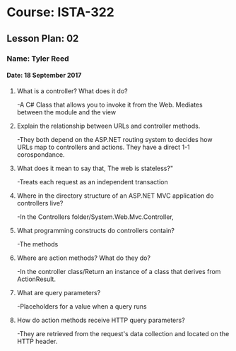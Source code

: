 # Course: ISTA-322
## Lesson Plan: 02
### Name: Tyler Reed
#### Date: 18 September 2017

1. What is a controller? What does it do?

	-A C# Class that allows you to invoke it from the Web.  Mediates between the module and the view
1. Explain the relationship between URLs and controller methods.

	-They both depend on the ASP.NET routing system to decides how URLs map to controllers and actions. They have a direct 1-1 corospondance.
1. What does it mean to say that, The web is stateless?"

	-Treats each request as an independent transaction
1. Where in the directory structure of an ASP.NET MVC application do controllers live?

	-In the Controllers folder/System.Web.Mvc.Controller, 
1. What programming constructs do controllers contain?

	-The methods
1. Where are action methods? What do they do?

	-In the controller class/Return an instance of a class that derives from ActionResult.
1. What are query parameters?

	-Placeholders for a value when a query runs
1. How do action methods receive HTTP query parameters?

	-They are retrieved from the request's data collection and located on the HTTP header.